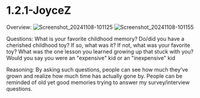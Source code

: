 # 1.2.1-JoyceZ
Overview:
![Screenshot_20241108-101125](https://github.com/user-attachments/assets/82056233-4859-471f-90bf-233586e32dea)
![Screenshot_20241108-101155](https://github.com/user-attachments/assets/14506ed8-a664-458b-a7ef-2ebe439606a6)

Questions:
What is your favorite childhood memory?
Do/did you have a cherished childhood toy? If so, what was it? If not, what was your favorite toy?
What was the one lesson you learned growing up that stuck with you?
Would you say you were an "expensive" kid or an "inexpensive" kid

Reasoning:
By asking such questions, people can see how much they’ve grown and realize how much time has actually gone by. People can be reminded of old yet good memories trying to answer my survey/interview questions.
